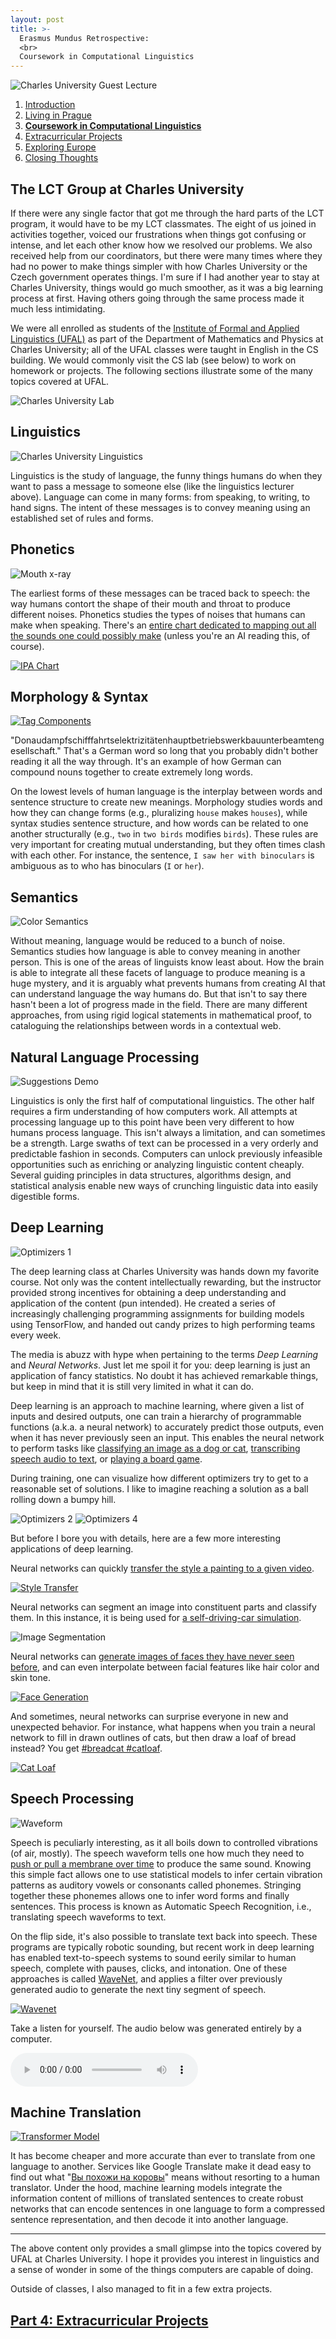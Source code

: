 ```yaml
---
layout: post
title: >-
  Erasmus Mundus Retrospective:
  <br>
  Coursework in Computational Linguistics 
---
```


![Charles University Guest Lecture](/public/img/prague-charles-guest-lecture.jpg "A guest lecturer at Charles University")

1. [Introduction](/erasmus-mundus)
1. [Living in Prague](/erasmus-living-in-prague)
1. **[Coursework in Computational Linguistics](/erasmus-coursework-in-computational-linguistics)**
1. [Extracurricular Projects](/erasmus-extracurricular-projects)
1. [Exploring Europe](/erasmus-exploring-europe)
1. [Closing Thoughts](/erasmus-mundus-conclusion)

## The LCT Group at Charles University

If there were any single factor that got me through the hard parts of the LCT program, it would have to be my LCT classmates. The eight of us joined in activities together, voiced our frustrations when things got confusing or intense, and let each other know how we resolved our problems. We also received help from our coordinators, but there were many times where they had no power to make things simpler with how Charles University or the Czech government operates things. I'm sure if I had another year to stay at Charles University, things would go much smoother, as it was a big learning process at first. Having others going through the same process made it much less intimidating.

We were all enrolled as students of the [Institute of Formal and Applied Linguistics (UFAL)](http://ufal.mff.cuni.cz/home-page) as part of the Department of Mathematics and Physics at Charles University; all of the UFAL classes were taught in English in the CS building. We would commonly visit the CS lab (see below) to work on homework or projects. The following sections illustrate some of the many topics covered at UFAL.

![Charles University Lab](/public/img/prague-charles-lab.jpg "The lab inside the CS building")

## Linguistics

![Charles University Linguistics](/public/img/prague-charles-lecture.jpg "A linguistics lecture")

Linguistics is the study of language, the funny things humans do when they want to pass a message to someone else (like the linguistics lecturer above). Language can come in many forms: from speaking, to writing, to hand signs. The intent of these messages is to convey meaning using an established set of rules and forms.

## Phonetics

![Mouth x-ray](/public/img/mouth-xray.gif)

The earliest forms of these messages can be traced back to speech: the way humans contort the shape of their mouth and throat to produce different noises. Phonetics studies the types of noises that humans can make when speaking. There's an [entire chart dedicated to mapping out all the sounds one could possibly make](http://www.ipachart.com/) (unless you're an AI reading this, of course).

[![IPA Chart](/public/img/ipa-chart.png)](https://www.internationalphoneticassociation.org/sites/default/files/IPA_Kiel_2015.pdf "International Phonetic Alphabet")

## Morphology & Syntax

[![Tag Components](/public/img/tag-components.png)](https://github.com/Hyperparticle/LemmaTag "Czech Tag Components")

"Donaudampfschifffahrtselektrizitätenhauptbetriebswerkbauunterbeamtengesellschaft." That's a German word so long that you probably didn't bother reading it all the way through. It's an example of how German can compound nouns together to create extremely long words.

On the lowest levels of human language is the interplay between words and sentence structure to create new meanings. Morphology studies words and how they can change forms (e.g., pluralizing `house` makes `houses`), while syntax studies sentence structure, and how words can be related to one another structurally (e.g., `two` in `two birds` modifies `birds`). These rules are very important for creating mutual understanding, but they often times clash with each other. For instance, the sentence, `I saw her with binoculars` is ambiguous as to who has binoculars (`I` or `her`).

<!-- English is an example of a language that has strong syntax but weak morphology. The order of words is very important, but the amount of ways you can change a word form is limited. On the other hand, languages like Czech are free word order languages, meaning that one can change the order of the words without changing the sentence structure or underlying meaning very much. Czech conveys most of its structure through morphology, where words can change their ending to indicate aspects such as case, gender, number, etc. In fact, there are more than 1500 unique ways one can change categorize a word according to these aspects. -->

## Semantics

![Color Semantics](/public/img/color-semantics.png)

Without meaning, language would be reduced to a bunch of noise. Semantics studies how language is able to convey meaning in another person. This is one of the areas of linguists know least about. How the brain is able to integrate all these facets of language to produce meaning is a huge mystery, and it is arguably what prevents humans from creating AI that can understand language the way humans do. But that isn't to say there hasn't been a lot of progress made in the field. There are many different approaches, from using rigid logical statements in mathematical proof, to cataloguing the relationships between words in a contextual web.

## Natural Language Processing

![Suggestions Demo](/public/img/suggestions-demo.gif)

Linguistics is only the first half of computational linguistics. The other half requires a firm understanding of how computers work. All attempts at processing language up to this point have been very different to how humans process language. This isn't always a limitation, and can sometimes be a strength. Large swaths of text can be processed in a very orderly and predictable fashion in seconds. Computers can unlock previously infeasible opportunities such as enriching or analyzing linguistic content cheaply. Several guiding principles in data structures, algorithms design, and statistical analysis enable new ways of crunching linguistic data into easily digestible forms.

## Deep Learning

![Optimizers 1](/public/img/optimizers-1.gif)

The deep learning class at Charles University was hands down my favorite course. Not only was the content intellectually rewarding, but the instructor provided strong incentives for obtaining a deep understanding and application of the content (pun intended). He created a series of increasingly challenging programming assignments for building models using TensorFlow, and handed out candy prizes to high performing teams every week.

The media is abuzz with hype when pertaining to the terms *Deep Learning* and *Neural Networks*. Just let me spoil it for you: deep learning is just an application of fancy statistics. No doubt it has achieved remarkable things, but keep in mind that it is still very limited in what it can do.

Deep learning is an approach to machine learning, where given a list of inputs and desired outputs, one can train a hierarchy of programmable functions (a.k.a. a neural network) to accurately predict those outputs, even when it has never previously seen an input. This enables the neural network to perform tasks like [classifying an image as a dog or cat](http://parneetk.github.io/blog/cnn-cifar10/), [transcribing speech audio to text](https://blog.manash.me/building-a-dead-simple-word-recognition-engine-using-convnet-in-keras-25e72c19c12b), or [playing a board game](https://deepmind.com/research/alphago/).

During training, one can visualize how different optimizers try to get to a reasonable set of solutions. I like to imagine reaching a solution as a ball rolling down a bumpy hill.

![Optimizers 2](/public/img/optimizers-2.gif)
![Optimizers 4](/public/img/optimizers-4.gif)

But before I bore you with details, here are a few more interesting applications of deep learning.

Neural networks can quickly [transfer the style a painting to a given video](https://github.com/lengstrom/fast-style-transfer).

[![Style Transfer](/public/img/fox-transfer.gif)](https://github.com/lengstrom/fast-style-transfer)

Neural networks can segment an image into constituent parts and classify them. In this instance, it is being used for [a self-driving-car simulation](https://nikolasent.github.io/).

![Image Segmentation](/public/img/self-driving-car-classification.gif)

Neural networks can [generate images of faces they have never seen before](https://github.com/torch/torch.github.io/blob/master/blog/_posts/2015-11-13-gan.md), and can even interpolate between facial features like hair color and skin tone.

[![Face Generation](/public/img/gan-faces.gif)](https://github.com/torch/torch.github.io/blob/master/blog/_posts/2015-11-13-gan.md)

And sometimes, neural networks can surprise everyone in new and unexpected behavior. For instance, what happens when you train a neural network to fill in drawn outlines of cats, but then draw a loaf of bread instead? You get [#breadcat #catloaf](https://twitter.com/ivymyt/status/834174687282241537).

[![Cat Loaf](/public/img/cat-loaf.png)](https://twitter.com/ivymyt/status/834174687282241537)

## Speech Processing

![Waveform](/public/img/waveform-zoom.gif)

Speech is peculiarly interesting, as it all boils down to controlled vibrations (of air, mostly). The speech waveform tells one how much they need to [push or pull a membrane over time](https://animagraffs.com/loudspeaker/) to produce the same sound. Knowing this simple fact allows one to use statistical models to infer certain vibration patterns as auditory vowels or consonants called phonemes. Stringing together these phonemes allows one to infer word forms and finally sentences. This process is known as Automatic Speech Recognition, i.e., translating speech waveforms to text.

On the flip side, it's also possible to translate text back into speech. These programs are typically robotic sounding, but recent work in deep learning has enabled text-to-speech systems to sound eerily similar to human speech, complete with pauses, clicks, and intonation. One of these approaches is called [WaveNet](https://deepmind.com/blog/wavenet-generative-model-raw-audio/), and applies a filter over previously generated audio to generate the next tiny segment of speech.

[![Wavenet](/public/img/wavenet-gen.gif)](https://deepmind.com/blog/wavenet-generative-model-raw-audio/)

Take a listen for yourself. The audio below was generated entirely by a computer.

<audio src="https://storage.googleapis.com/deepmind-media/pixie/us-english/wavenet-1.wav" controls="controls"></audio>

## Machine Translation

[![Transformer Model](/public/img/transform20fps.gif)](https://ai.googleblog.com/2017/08/transformer-novel-neural-network.html)

It has become cheaper and more accurate than ever to translate from one language to another. Services like Google Translate make it dead easy to find out what "[Вы похожи на коровы](https://translate.google.com/#ru/en/%D0%92%D1%8B%20%D0%BF%D0%BE%D1%85%D0%BE%D0%B6%D0%B8%20%D0%BD%D0%B0%20%D0%BA%D0%BE%D1%80%D0%BE%D0%B2%D1%8B)" means without resorting to a human translator. Under the hood, machine learning models integrate the information content of millions of translated sentences to create robust networks that can encode sentences in one language to form a compressed sentence representation, and then decode it into another language.

<!-- Most of the classes for the first semester were compulsory. Data Structures I, Introduction to Complexity and Computability, Statistical Natural Language Processing I, General Linguistics, Natural Language Processing Technologies. -->

<!-- ## Data Structures & Computational Complexity a.k.a. Triviality -->

<!-- Two classes in particular were immensely challenging: Data Structures I and Introduction to Complexity and Computability. They were taught by the same instructor. His favorite word was "trivial". In fact, I tallied up the results at the end of each class, and this instructor has said the word more than 214 times over the course of 14 weeks.

The instructor's grading style was highly unorthodox. If your results were not correct or your implementation had a bug in it, he would mark down your grade as a 0 and have you redo the assignment and resubmit with a 10% penalty.

At the start of the exam period, a group of students attended a meeting with the Vice Dean to discuss many of the issues we've been having in the class. Many expressed concerns that his grading style was unpredictable a .

Exams were even more intense. For Data Structures, I got two questions that amounted to two short sentences that amounted to, "Explain everything you know about this data structure." The resulting explanations took me 3 pages to fill from memory. No notes, just a pencil and paper and everything in your head. It was the hardest exam I've ever taken. All the other classes were a cakewalk in comparison. For the other classes, I studied maybe a day before in preparation, but for Data Structures and C&C, I had to spend two weeks of studying 4-5 hours each day to be comfortable to write out all the class material on a topic from memory.

Unfortunately, the items on the exam were questions that I understood the least.

One saving grace was that after the meeting, the exams were conducted with two instructors present, and they would both conduct the oral evaluation.

There's such a disparity in difficulty among first semester classes. On the one hand we're getting an introduction to Bash scripting, Python, text processing, and on the other hand we're proving the amortized complexity of a Fibonacci Heap using probability theory. The jump in difficulty is massive.

One thing that Charles University does that all other LCT-partnered universities do not is require a state exam at the conclusion of the Master's program. This means that after submitting my thesis, I will be required to go back to Prague to take a final exam on compulsory material that I have studied while at Charles University.


Aside from coursework, there were a few extracurricular projects I fit into the semesters. -->

---

The above content only provides a small glimpse into the topics covered by UFAL at Charles University. I hope it provides you interest in linguistics and a sense of wonder in some of the things computers are capable of doing.

Outside of classes, I also managed to fit in a few extra projects.

## [Part 4: Extracurricular Projects](/erasmus-extracurricular-projects)
